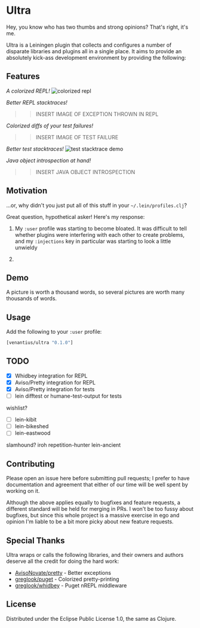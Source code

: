 # Ultra

Hey, you know who has two thumbs and strong opinions? That's right, it's me.

Ultra is a Leiningen plugin that collects and configures a number of disparate
libraries and plugins all in a single place. It aims to provide an absolutely 
kick-ass development environment by providing the following:

## Features

*A colorized REPL!*
![colorized repl](https://venantius.github.io/ultra/images/colorized-repl.png)

*Better REPL stacktraces!*
>> INSERT IMAGE OF EXCEPTION THROWN IN REPL

*Colorized diffs of your test failures!*
>> INSERT IMAGE OF TEST FAILURE

*Better test stacktraces!*
![test stacktrace demo](https://venantius.github.io/ultra/images/colorized-test-stacktrace.png)

*Java object introspection at hand!*
>> INSERT JAVA OBJECT INTROSPECTION

## Motivation

...or, why didn't you just put all of this stuff in your `~/.lein/profiles.clj`?

Great question, hypothetical asker! Here's my response:

1. My `:user` profile was starting to become bloated. It was difficult to tell
whether plugins were interfering with each other to create problems, and my 
`:injections` key in particular was starting to look a little unwieldy

2. 

## Demo

A picture is worth a thousand words, so several pictures are worth many 
thousands of words.



## Usage

Add the following to your `:user` profile:

```clojure
[venantius/ultra "0.1.0"]
```

## 





## TODO

- [x] Whidbey integration for REPL
- [x] Aviso/Pretty integration for REPL
- [x] Aviso/Pretty integration for tests
- [ ] lein difftest or humane-test-output for tests

wishlist?
- [ ] lein-kibit
- [ ] lein-bikeshed
- [ ] lein-eastwood

slamhound?
iroh
repetition-hunter
lein-ancient

## Contributing

Please open an issue here before submitting pull requests; I prefer to have documentation and agreement that either of our time will be well spent by working on it. 

Although the above applies equally to bugfixes and feature requests, a different standard will be held for merging in PRs. I won't be too fussy about bugfixes, but since this whole project is a massive exercise in ego and opinion I'm liable to be a bit more picky about new feature requests. 

## Special Thanks

Ultra wraps or calls the following libraries, and their owners and authors deserve all the credit for doing the hard work:

 - [AvisoNovate/pretty](https://github.com/AvisoNovate/pretty) - Better exceptions
 - [greglook/puget](https://github.com/greglook/puget) - Colorized pretty-printing
 - [greglook/whidbey](https://github.com/greglook/whidbey) - Puget nREPL middleware

## License

Distributed under the Eclipse Public License 1.0, the same as Clojure.
